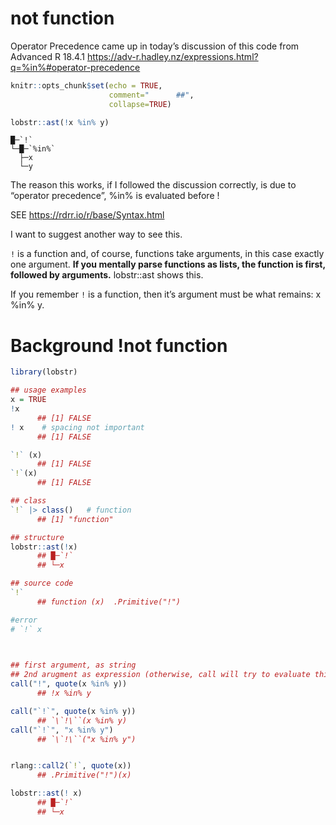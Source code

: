 # not function


Operator Precedence came up in today’s discussion of this code from
Advanced R 18.4.1 <a
href="https://adv-r.hadley.nz/expressions.html?q=%in%#operator-precedence"
class="uri">https://adv-r.hadley.nz/expressions.html?q=%in%#operator-precedence</a>

``` r
knitr::opts_chunk$set(echo = TRUE,  
                      comment="      ##", 
                      collapse=TRUE)

lobstr::ast(!x %in% y)
```

    █─`!` 
    └─█─`%in%` 
      ├─x 
      └─y 

The reason this works, if I followed the discussion correctly, is due to
“operator precedence”, %in% is evaluated before !

SEE <https://rdrr.io/r/base/Syntax.html>

I want to suggest another way to see this.

`!` is a function and, of course, functions take arguments, in this case
exactly one argument. **If you mentally parse functions as lists, the
function is first, followed by arguments.** lobstr::ast shows this.

If you remember `!` is a function, then it’s argument must be what
remains: x %in% y.

# Background !not function

``` r
library(lobstr)

## usage examples
x = TRUE
!x
      ## [1] FALSE
! x    # spacing not important
      ## [1] FALSE

`!` (x)
      ## [1] FALSE
`!`(x)
      ## [1] FALSE

## class
`!` |> class()   # function
      ## [1] "function"

## structure
lobstr::ast(!x)
      ## █─`!` 
      ## └─x

## source code
`!`
      ## function (x)  .Primitive("!")

#error
# `!` x
 
```

``` r

## first argument, as string
## 2nd arugment as expression (otherwise, call will try to evaluate this argument)
call("!", quote(x %in% y))
      ## !x %in% y

call("`!`", quote(x %in% y))
      ## `\`!\``(x %in% y)
call("`!`", "x %in% y")
      ## `\`!\``("x %in% y")


rlang::call2(`!`, quote(x))
      ## .Primitive("!")(x)
```

``` r
lobstr::ast(! x)
      ## █─`!` 
      ## └─x
```
